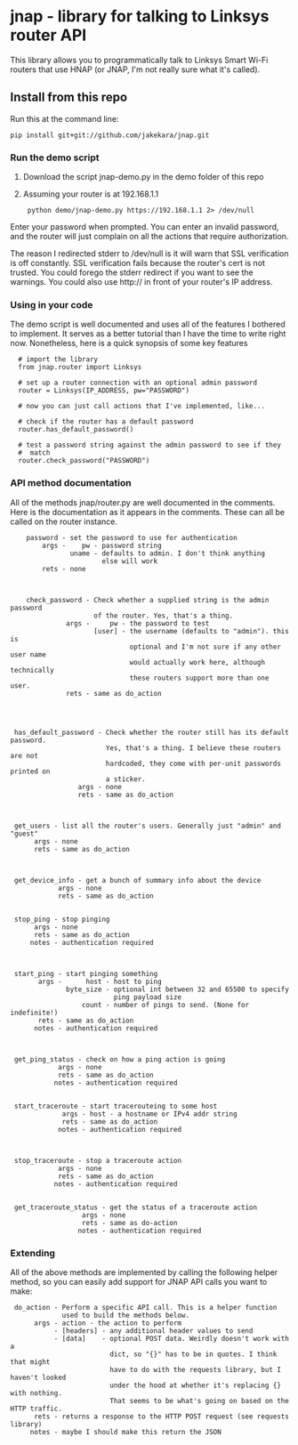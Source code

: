 # jnap - library for talking to Linksys router API

This library allows you to programmatically talk to Linksys Smart Wi-Fi
routers that use HNAP (or JNAP, I'm not really sure what it's called).

## Install from this repo

Run this at the command line:

    pip install git+git://github.com/jakekara/jnap.git

### Run the demo script

1. Download the script jnap-demo.py in the demo folder of this repo

2. Assuming your router is at 192.168.1.1

        python demo/jnap-demo.py https://192.168.1.1 2> /dev/null

Enter your password when prompted. You can enter an invalid password, and
the router will just complain on all the actions that require authorization.

The reason I redirected stderr to /dev/null is it will warn that SSL
verification is off constantly. SSL verification fails because the router's
cert is not trusted. You could forego the stderr redirect if you want to
see the warnings. You could also use http:// in front of your router's IP
address.

### Using in your code

The demo script is well documented and uses all of the features I bothered
to implement. It serves as a better tutorial than I have the time to write
right now. Nonetheless, here is a quick synopsis of some key features

      # import the library
      from jnap.router import Linksys

      # set up a router connection with an optional admin password
      router = Linksys(IP_ADDRESS, pw="PASSWORD")

      # now you can just call actions that I've implemented, like...

      # check if the router has a default password
      router.has_default_password()

      # test a password string against the admin password to see if they
      #  match
      router.check_password("PASSWORD")

### API method documentation

All of the methods jnap/router.py are well documented in the comments. Here
is the documentation as it appears in the comments. These can all be called
on the router instance.

        password - set the password to use for authentication
            args -    pw - password string
                   uname - defaults to admin. I don't think anything
                           else will work
            rets - none



        check_password - Check whether a supplied string is the admin password
                         of the router. Yes, that's a thing.
                  args -     pw - the password to test
                         [user] - the username (defaults to "admin"). this is
                                  optional and I'm not sure if any other user name
                                  would actually work here, although technically
                                  these routers support more than one user.
                  rets - same as do_action




     has_default_password - Check whether the router still has its default password.
                            Yes, that's a thing. I believe these routers are not
                            hardcoded, they come with per-unit passwords printed on
                            a sticker.
                     args - none
                     rets - same as do_action



     get_users - list all the router's users. Generally just "admin" and "guest"
          args - none
          rets - same as do_action



     get_device_info - get a bunch of summary info about the device
                args - none
                rets - same as do_action


     stop_ping - stop pinging
          args - none
          rets - same as do_action
         notes - authentication required



     start_ping - start pinging something
           args -      host - host to ping
                  byte_size - optional int between 32 and 65500 to specify
                              ping payload size
                      count - number of pings to send. (None for indefinite!)
           rets - same as do_action
          notes - authentication required



     get_ping_status - check on how a ping action is going
                args - none
                rets - same as do_action
               notes - authentication required


     start_traceroute - start tracerouteing to some host
                 args - host - a hostname or IPv4 addr string
                 rets - same as do_action
                notes - authentication required



     stop_traceroute - stop a traceroute action
                args - none
                rets - same as do_action
               notes - authentication required


     get_traceroute_status - get the status of a traceroute action
                      args - none
                      rets - same as do-action
                     notes - authentication required

### Extending

All of the above methods are implemented by calling the following helper
method, so you can easily add support for JNAP API calls you want to make:

     do_action - Perform a specific API call. This is a helper function
                 used to build the methods below.
          args - action - the action to perform
               - [headers] - any additional header values to send
               - [data]    - optional POST data. Weirdly doesn't work with a
                             dict, so "{}" has to be in quotes. I think that might
                             have to do with the requests library, but I haven't looked
                             under the hood at whether it's replacing {} with nothing.
                             That seems to be what's going on based on the HTTP traffic.
          rets - returns a response to the HTTP POST request (see requests library)
         notes - maybe I should make this return the JSON
